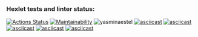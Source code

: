 ### Hexlet tests and linter status:

[![Actions Status](https://github.com/yasminaestel/frontend-project-lvl1/workflows/hexlet-check/badge.svg)](https://github.com/yasminaestel/frontend-project-lvl1/actions)
[![Maintainability](https://api.codeclimate.com/v1/badges/a99a88d28ad37a79dbf6/maintainability)](https://codeclimate.com/github/codeclimate/codeclimate/maintainability)
![yasminaestel](https://github.com/yasminaestel/frontend-project-lvl1/actions/workflows/frontend-project-lvl1.yml/badge.svg)
[![asciicast](https://asciinema.org/a/EEjqjTfnoXbzFKIh2GapdRyFb.svg)](https://asciinema.org/a/EEjqjTfnoXbzFKIh2GapdRyFb)
[![asciicast](https://asciinema.org/a/pGLbpbDVaks1lPVnoGUZxYRNn.svg)](https://asciinema.org/a/pGLbpbDVaks1lPVnoGUZxYRNn)
[![asciicast](https://asciinema.org/a/GJep8hkdZJ63I32cAPwBtp9m4.svg)](https://asciinema.org/a/GJep8hkdZJ63I32cAPwBtp9m4)
[![asciicast](https://asciinema.org/a/8303enjjuMeqllmSezCvbVPS7.svg)](https://asciinema.org/a/8303enjjuMeqllmSezCvbVPS7)
[![asciicast](https://asciinema.org/a/9d8jt15YvsNR5d6xbYe5M5Bbq.svg)](https://asciinema.org/a/9d8jt15YvsNR5d6xbYe5M5Bbq)
